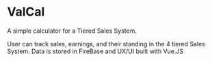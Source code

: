 # ValCal
A simple calculator for a Tiered Sales System.

User can track sales, earnings, and their standing in the 4 tiered Sales System. Data is stored in FireBase and UX/UI built with Vue.JS
